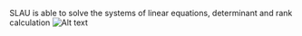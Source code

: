 SLAU is able to solve the systems of linear equations,
determinant and rank calculation
![Alt text](screendhot.png?raw=true "Screenshot")